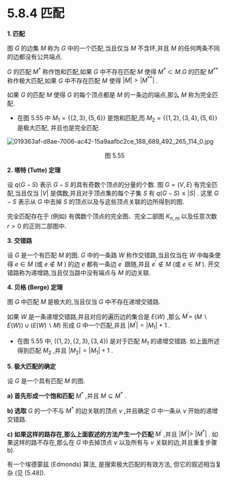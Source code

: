 # 5.8.4 匹配

**1. 匹配**

图 $G$ 的边集 $M$ 称为 $G$ 中的一个匹配,当且仅当 $M$ 不含环,并且 $M$ 的任何两条不同的边都没有公共端点.

$G$ 的匹配 ${M}^{ * }$ 称作饱和匹配,如果 $G$ 中不存在匹配 $M$ 使得 ${M}^{ * } \subset  M.G$ 的匹配 ${M}^{* * }$ 称作极大匹配,如果 $G$ 中不存在匹配 $M$ 使得 $\left| M\right|  > \left| {M}^{* * }\right|$ .

如果 $G$ 的匹配 $M$ 使得 $G$ 的每个顶点都是 $M$ 的一条边的端点,那么 $M$ 称为完全匹配.

- 在图 5.55 中 ${M}_{1} = \{ \{ 2,3\} ,\{ 5,6\} \}$ 是饱和匹配,而 ${M}_{2} = \{ \{ 1,2\} ,\{ 3,4\} ,\{ 5,6\} \}$ 是极大匹配, 并且也是完全匹配.

![019363af-d8ae-7006-ac42-15a9aafbc2ce_188_689_492_265_114_0.jpg](/images/019363af-d8ae-7006-ac42-15a9aafbc2ce_188_689_492_265_114_0.jpg)

<center>图 5.55</center>

**2. 塔特 (Tutte) 定理**

设 $q\left( {G - S}\right)$ 表示 $G - S$ 的具有奇数个顶点的分量的个数. 图 $G = \left( {V, E}\right)$ 有完全匹配,当且仅当 $\left| V\right|$ 是偶数,并且对于顶点集的每个子集 $S$ 有 $q\left( {G - S}\right)  \leq  \left| S\right|$ . 这里 $G - S$ 表示从 $G$ 中去掉 $S$ 的顶点以及与这些顶点关联的边所得到的图.

完全匹配存在于 (例如) 有偶数个顶点的完全图、完全二部图 ${K}_{n, m}$ 以及任意次数 $r > 0$ 的正则二部图中.

**3. 交错路**

设 $G$ 是一个有匹配 $M$ 的图. $G$ 中的一条路 $W$ 称作交错路,当且仅当在 $W$ 中每条使得 $e \in  M$ (或 $e \notin  M$ ) 的边 $e$ 都有一条边 ${e}^{\prime }$ 跟随,并且 ${e}^{\prime } \notin  M$ (或 $e \in  M$ ). 开交错路称为递增路,当且仅当路中没有端点与 $M$ 的边关联.

**4. 贝格 (Berge) 定理**

图 $G$ 中匹配 $M$ 是极大的,当且仅当 $G$ 中不存在递增交错路.

如果 $W$ 是一条递增交错路,并且对应的遍历边的集合是 $E\left( W\right)$ ,那么 ${M}^{\prime } =$ $\left( {M \smallsetminus  E\left( W\right) }\right)  \cup  \left( {E\left( W\right)  \smallsetminus  M}\right)$ 形成 $G$ 中一个匹配,并且 $\left| {M}^{\prime }\right|  = \left| {M}_{1}\right|  + 1$ .

- 在图 5.55 中, $\left( {\{ 1,2\} ,\{ 2,3\} ,\{ 3,4\} }\right)$ 是对于匹配 ${M}_{1}$ 的递增交错路. 如上面所述得到匹配 ${M}_{2}$ ,并且 $\left| {M}_{2}\right|  = \left| {M}_{1}\right|  + 1$ .

**5. 极大匹配的确定**

设 $G$ 是一个具有匹配 $M$ 的图.

**a) 首先形成一个饱和匹配** ${M}^{ * }$ ,并且 $M \subseteq  {M}^{ * }$ .

**b) 选取** $G$ 的一个不与 ${M}^{ * }$ 的边关联的顶点 $v$ ,并且确定 $G$ 中一条从 $v$ 开始的递增交错路.

**c) 如果这样的路存在,那么上面叙述的方法产生一个匹配** ${M}^{\prime }$ ,并且 $\left| {M}^{\prime }\right|  >$ $\left| {M}^{ * }\right|$ . 如果这样的路不存在,那么在 $G$ 中去掉顶点 $v$ 以及所有与 $v$ 关联的边,并且重复步骤 b).

有一个埃德蒙兹 (Edmonds) 算法, 是搜索极大匹配的有效方法, 但它的叙述相当复杂 (见 [5.48]).
